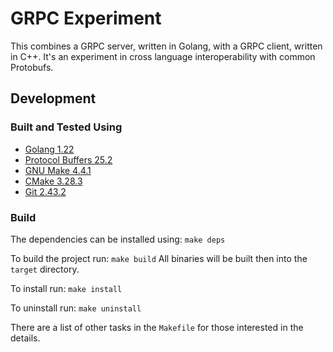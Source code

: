# GRPC Experiment

This combines a GRPC server, written in Golang, with a GRPC client, written in C++. It's an experiment in cross language interoperability with common Protobufs.

## Development

### Built and Tested Using

- [Golang 1.22](https://go.dev)
- [Protocol Buffers 25.2](https://grpc.io/docs/protoc-installation/)
- [GNU Make 4.4.1](https://www.gnu.org/software/make/)
- [CMake 3.28.3](https://cmake.org/)
- [Git 2.43.2](https://git-scm.com/)

### Build

The dependencies can be installed using: `make deps`

To build the project run: `make build`
All binaries will be built then into the `target` directory.

To install run: `make install`

To uninstall run: `make uninstall`

There are a list of other tasks in the `Makefile` for those interested in the details.
